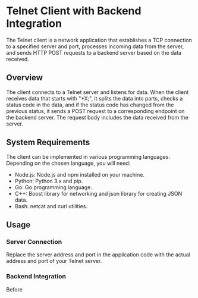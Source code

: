 # Telnet Client with Backend Integration

The Telnet client is a network application that establishes a TCP connection to a specified server and port, processes incoming data from the server, and sends HTTP POST requests to a backend server based on the data received.

## Overview

The client connects to a Telnet server and listens for data. When the client receives data that starts with "*X;", it splits the data into parts, checks a status code in the data, and if the status code has changed from the previous status, it sends a POST request to a corresponding endpoint on the backend server. The request body includes the data received from the server.

## System Requirements

The client can be implemented in various programming languages. Depending on the chosen language, you will need:

- Node.js: Node.js and npm installed on your machine.
- Python: Python 3.x and pip.
- Go: Go programming language.
- C++: Boost library for networking and json library for creating JSON data.
- Bash: netcat and curl utilities.

## Usage

### Server Connection

Replace the server address and port in the application code with the actual address and port of your Telnet server.

### Backend Integration

Before
